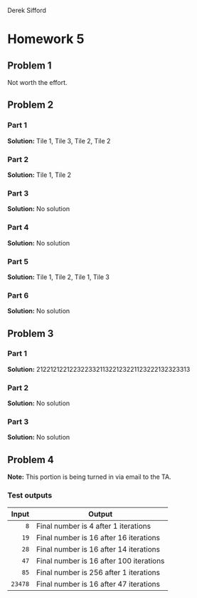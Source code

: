 Derek Sifford

# Homework 5

## Problem 1

Not worth the effort.

## Problem 2

### Part 1

**Solution:** Tile 1, Tile 3, Tile 2, Tile 2

### Part 2

**Solution:** Tile 1, Tile 2

### Part 3

**Solution:** No solution

### Part 4

**Solution:** No solution

### Part 5

**Solution:** Tile 1, Tile 2, Tile 1, Tile 3

### Part 6

**Solution:** No solution

## Problem 3

### Part 1

**Solution:** 21221212212232233211322123221123222132323313

### Part 2

**Solution:** No solution

### Part 3

**Solution:** No solution

## Problem 4

**Note:** This portion is being turned in via email to the TA.

### Test outputs

|   Input | Output                                  |
| ------: | --------------------------------------- |
|     `8` | Final number is 4 after 1 iterations    |
|    `19` | Final number is 16 after 16 iterations  |
|    `28` | Final number is 16 after 14 iterations  |
|    `47` | Final number is 16 after 100 iterations |
|    `85` | Final number is 256 after 1 iterations  |
| `23478` | Final number is 16 after 47 iterations  |

